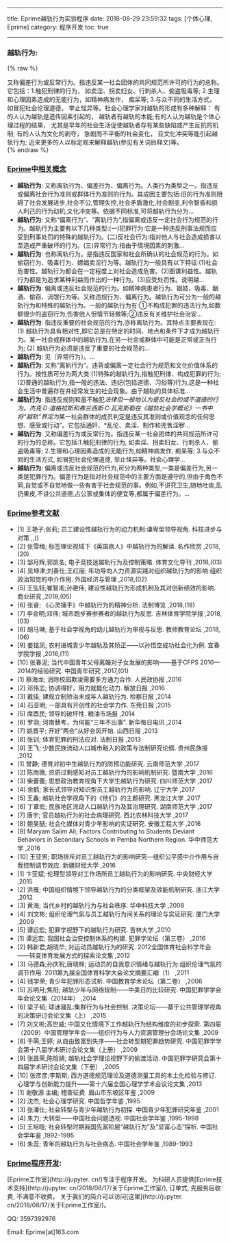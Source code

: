
---
title: Eprime越轨行为实验程序
date: 2018-08-29 23:59:32
tags: [个体心理, Eprime]
category: 程序开发
toc: true

---



<span></span>
<!-- more -->



### 越轨行为:

{% raw %}
<div class="p1">又称偏差行为或反常行为。指违反某一社会团体的共同规范所许可的行为的总称。它包括：1.触犯刑律的行为， 如卖淫、拐卖妇女、行刺杀人、偷盗吸毒等; 2.生理和心理因素造成的无能行为，如精神病发作， 痴呆等; 3.与众不同的生活方式， 如冒犯社会伦理道德， 举止怪异等。社会心理学家对越轨的形成有多种解释： 有的人认为越轨是遗传因素引起的， 越轨者有越轨的本能;有的人认为越轨是个体心理过程的结果， 尤其是早年的社会生活促使越轨者存有某些缺陷或产生反抗的机制; 有的人认为文化的剥夺， 急剧而不平衡的社会变化， 亚文化冲突等能引起越轨行为; 近来更多的人以标定观来解释越轨(参见有关词目释文)等。</div>
{% endraw %}



### [Eprime](/tags/Eprime/)中[相关概念](/categories/程序开发)

- **越轨行为**: 又称离轨行为、偏差行为、偏离行为。人类行为类型之一。指违反或偏离社会行为准则或群体行为准则的行为。其成因主要包括:旧的行为准则阻碍了社会发展进步,社会不公,管理失控,社会矛盾激化,社会剧变,利令智昏和损人利己的行为动机,文化冲突等。依据不同标准,可将越轨行为分为...
- **越轨行为**: 又称“偏离行为”、“离轨行为”,指偏离或违反一定社会行为规范的行为。越轨行为主要有以下几种类型:(一)犯罪行为:它是一种违反刑事法规而应受到刑事处罚的特殊的越轨行为。(二)反社会行为:指对他人与社会造成损害以至造成严重破坏的行为。(三)异常行为:指由于情境因素的刺激...
- **越轨行为**: 也称离轨行为。是指违反国家和社会所确认的社会规范的行为。如偷窃行为、吸毒行为、嫖娼卖淫行为等。越轨行为一般具有以下特征:(1)社会危害性。越轨行为都会在一定程度上对社会造成危害。(2)图谋利益性。越轨行为都是为追求某种利益而作出的一种行为。(3)应受处罚性。说明越...
- **越轨行为**: 偏离或违反社会规范的行为。如精神病患者行为、娼妓、吸毒、酗酒、偷窃、流氓行为等。又称违规行为、偏离行为。越轨行为可分为一般的越轨行为和特殊的越轨行为。一般的越轨行为有:①不构成犯罪的违法行为,如数额很少的盗窃行为,伤害他人但情节轻微等;②违反有关维护社会治安...
- **越轨行为**: 指违反重要的社会规范的行为,亦称离轨行为。其特点主要表现在: (1) 越轨行为具有相对性,即它总是在特定的时间、地点和条件下才成为越轨行为。某一社会或群体中的越轨行为,在另一社会或群体中可能是正常或正当行为; (2) 越轨行为必须是违反了重要的社会规范的...
- **越轨行为**: 见〔异常行为〕。...
- **越轨行为**: 又称“离轨行为”。违背或偏离一定社会行为规范和文化价值体系的行为。按性质可分为两大类:(1)特殊的越轨行为,指触犯刑律、构成犯罪的行为;(2)普通的越轨行为,指一般的违法、违纪(包括道德、习俗等)行为,这是一种社会生活中普遍存在并经常发生的社会现象。由于越轨的具体标准...
- **越轨行为**: 指违反规则和虽不触犯*法律但一般地认为是反社会的或不道德的行为。杰克·D·道格拉斯和弗兰西斯·C·瓦克斯勒在《越轨社会学概论》一书中将“越轨”界定为*某一社会群体的成员判定是违反其准则或价值观念的任何思想、感受或行动”。它包括通奸、*乱伦、卖淫、制作和兜售淫秽...
- **越轨行为**: 又称偏差行为或反常行为。指违反某一社会团体的共同规范所许可的行为的总称。它包括:1.触犯刑律的行为, 如卖淫、拐卖妇女、行刺杀人、偷盗吸毒等; 2.生理和心理因素造成的无能行为,如精神病发作, 痴呆等; 3.与众不同的生活方式, 如冒犯社会伦理道德, 举止怪异等。社会心理学...
- **越轨行为**: 偏离或违反社会规范的行为,可分为两种类型,一类是偏差行为,另一类是犯罪行为。偏差行为是指对社会规范中的主要方面是遵守的,但由于角色不同,自觉或不自觉地做一些有害于社会规范的事。例如,不讲究卫生,随地吐痰,乱扔果皮,不讲公共道德,占公家或集体的便宜等,都属于偏差行为。...


### [Eprime](/tags/Eprime/)[参考文献](/categories/程序开发/)

- [1]  王艳子;张莉; 员工建设性越轨行为的动力机制:谦卑型领导视角. 科技进步与对策 ,,()
- [2]  张雪梅; 标签理论视域下《英国病人》中越轨行为的解读. 名作欣赏 ,2018,(20)
- [3]  邹月辉;郭凯名; 电子竞技迷越轨行为及控制策略. 体育文化导刊 ,2018,(03)
- [4]  吴坤津;刘善仕;王红丽; 年功导向人力资源实践对组织越轨行为的影响:组织政治知觉的中介作用. 外国经济与管理 ,2018,(02)
- [5]  王弘钰;崔智淞;孙艳伟; 建设性越轨行为形成机制及其对创新绩效的影响. 商业研究 ,2018,(05)
- [6]  张睿; 《心灵捕手》中越轨行为的精神分析. 法制博览 ,2018,(18)
- [7]  李会明;邓伟; 城市跑步赛参赛者的越轨行为反思. 吉林体育学院学报 ,2018,(03)
- [8]  胡马琳; 基于社会学视角的幼儿越轨行为审视与反思. 教师教育论坛 ,2018,(06)
- [9]  姜铭凤; 农村进城青少年越轨及其矫正——以孙悟空成功社会化为例. 宜春学院学报 ,2016,(11)
- [10]  张春泥; 当代中国青年父母离婚对子女发展的影响——基于CFPS 2010—2014的经验研究. 中国青年研究 ,2017,(01)
- [1]  蔡海龙; 消除校园欺凌需要多方通力合作. 人民政协报 ,2016
- [2]  邓伟志; 协调得好，阻力就能化动力. 解放日报 ,2016
- [3]  戴佳; 建规立制矫治未成年人越轨行为. 检察日报 ,2014
- [4]  石亚明; 一部具有开创性的社会学力作. 东莞日报 ,2015
- [5]  席酉民; 领导的破坏性. 粮油市场报 ,2014
- [6]  罗羽; 河南替考，为何能“三年不出事”. 新华每日电讯 ,2014
- [7]  姚晋平; 开好“两会”从好会风开始. 山西日报 ,2013
- [8]  张训; 体育犯罪的刑法应对. 法制日报 ,2013
- [9]  王飞; 少数民族流动人口城市融入的政策与法制研究论纲. 贵州民族报 ,2012
- [1]  曾静; 德育对初中生越轨行为的防预功能研究. 云南师范大学 ,2017
- [2]  陈雨薇; 资质过剩感知对员工越轨行为的影响机制研究. 暨南大学 ,2016
- [3]  柴蕾蕾; 思想政治教育视角下大学生越轨行为研究. 四川师范大学 ,2017
- [4]  余鹤; 家长式领导对知识型员工越轨行为的影响. 辽宁大学 ,2017
- [5]  王鑫; 越轨社会学视角下的《他们》的主题研究. 黑龙江大学 ,2017
- [6]  丁章宏; 民族地区流动人口越轨行为及其治理研究. 湖南师范大学 ,2017
- [7]  唐宇; 官员越轨行为的社会病理研究. 西北农林科技大学 ,2017
- [8]  鲍昊喆; 社会化媒体对青少年影响的实证研究. 安徽工程大学 ,2016
- [9]  Maryam Salim Ali; Factors Contributing to Students Deviant Behaviors in Secondary Schools in Pemba Northern Region. 华中师范大学 ,2016
- [10]  王亚男; 职场排斥对员工越轨行为的影响研究—组织公平感中介作用与自我控制调节效应. 新疆财经大学 ,2016
- [1]  卞亚斌; 伦理型领导对工作场所员工越轨行为的影响研究. 中央财经大学 ,2015
- [2]  洪雁; 中国组织情境下领导越轨行为的分类框架及效能机制研究. 浙江大学 ,2012
- [3]  黄海; 当代乡村的越轨行为与社会秩序. 华中科技大学 ,2008
- [4]  刘文彬; 组织伦理气氛与员工越轨行为间关系的理论与实证研究. 厦门大学 ,2009
- [5]  谭远宏; 犯罪学视野下的越轨行为研究. 吉林大学 ,2010
- [1]  谭远宏; 我国社会治安控制体系的构建. 犯罪学论坛（第三卷） ,2016
- [2]  韩新君;胡晓华; 对运动员越轨行为的研究. 2012全国体育社会科学年会——转变体育发展方式的探索论文集 ,2012
- [3]  马德森;孙庆祝;唐晓辉; 运动员的自我意识情绪与越轨行为:组织伦理气氛的调节作用. 2011第九届全国体育科学大会论文摘要汇编（1） ,2011
- [4]  钱学荣; 青少年犯罪形态试析. 中国教育学术论坛（第二卷） ,2006
- [5]  苏明月;焦阳; 越轨少年与网络规制——中美日的比较研究. 中国犯罪学学会年会论文集（2014年） ,2014
- [6]  梁子韬; 球迷骚乱:集群行为与社会控制. 决策论坛——基于公共管理学视角的决策研讨会论文集（上） ,2015
- [7]  刘文彬;高世威; 中国文化情境下工作越轨行为结构维度的初步探索. 第四届（2009）中国管理学年会——组织行为与人力资源管理分会场论文集 ,2009
- [8]  于萌;王婷; 从自由致富到失序——社会转型期犯罪趋势研究. 中国犯罪学学会第十八届学术研讨会论文集（上册） ,2009
- [9]  张昌荣;陈晗婧; 越轨社会学理论视野下的偷渡活动. 中国犯罪学研究会第十四届学术研讨会论文集（下册） ,2005
- [10]  张彦彦;李斯斯; 西方道德规范理论及道德测量工具的本土化检验与修订. 心理学与创新能力提升——第十六届全国心理学学术会议论文集 ,2013
- [1]  谢敬源 主编; 稽查征费. 眉山市东坡区年鉴 ,2009
- [2]  沈杰; 社会心理学研究. 中国哲学年鉴 ,1995
- [3]  张潘仕; 社会转型与青少年越轨行为初探. 中国青少年犯罪研究年鉴 ,2001
- [4]  朱力; 大转型——中国社会问题透视. 中国社会学年鉴 ,1995-1998
- [5]  王培暄; 社会转型时期我国先富阶层“越轨行为”及“显富心态”探析. 中国社会学年鉴 ,1992-1995
- [6]  朱蕊; 青年的越轨行为与社会病态. 中国社会学年鉴 ,1989-1993


### [Eprime](/tags/Eprime/)[程序开发](/categories/程序开发/):
[Eprime工作室](http://jupyter. cn/)专注于程序开发。
为科研人员提供[Eprime技术支持](http://jupyter. cn/2018/08/17/关于Eprime工作室/), 订单式, 先服务后收费, 不满意不收费。
关于我们的简介可以访问[这里](http://jupyter. cn/2018/08/17/关于Eprime工作室/)。

QQ: 3597392976

Email: Eprime[at]163.com


